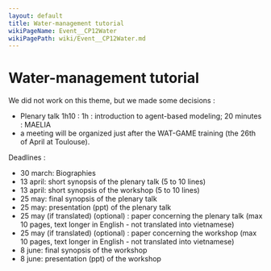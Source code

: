 ```yaml
---
layout: default
title: Water-management tutorial
wikiPageName: Event__CP12Water
wikiPagePath: wiki/Event__CP12Water.md
---
```

# Water-management tutorial

We did not work on this theme, but we made some decisions :
- Plenary talk 1h10 : 1h : introduction to agent-based modeling; 20 minutes : MAELIA
- a meeting will be organized just after the WAT-GAME training (the 26th of April at Toulouse).

Deadlines :
- 30 march: Biographies
- 13 april: short synopsis of the plenary talk (5 to 10 lines)
- 13 april: short synopsis of the workshop (5 to 10 lines)
- 25 may: final synopsis of the plenary talk
- 25 may: presentation (ppt) of the plenary talk
- 25 may (if translated) (optional) : paper concerning the plenary talk (max 10 pages, text longer in English - not translated into vietnamese)
- 25 may (if translated) (optional) : paper concerning the workshop (max 10 pages, text longer in English - not translated into vietnamese)
- 8 june: final synopsis of the workshop
- 8 june: presentation (ppt) of the workshop
